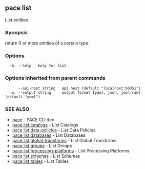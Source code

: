 ## pace list

List entities

### Synopsis

return 0 or more entities of a certain type

### Options

```
  -h, --help   help for list
```

### Options inherited from parent commands

```
      --api-host string   api host (default "localhost:50051")
  -o, --output string     output format [yaml, json, json-raw] (default "yaml")
```

### SEE ALSO

* [pace](pace.md)	 - PACE CLI dev
* [pace list catalogs](pace_list_catalogs.md)	 - List Catalogs
* [pace list data-policies](pace_list_data-policies.md)	 - List Data Policies
* [pace list databases](pace_list_databases.md)	 - List Databases
* [pace list global-transforms](pace_list_global-transforms.md)	 - List Global Transforms
* [pace list groups](pace_list_groups.md)	 - List Groups
* [pace list processing-platforms](pace_list_processing-platforms.md)	 - List Processing Platforms
* [pace list schemas](pace_list_schemas.md)	 - List Schemas
* [pace list tables](pace_list_tables.md)	 - List Tables

